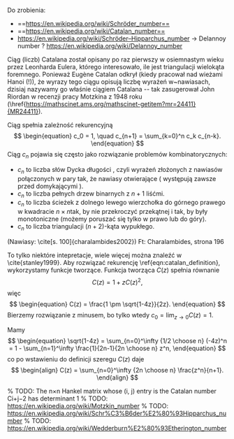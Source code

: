Do zrobienia:
- ==https://en.wikipedia.org/wiki/Schröder_number==
- ==https://en.wikipedia.org/wiki/Catalan_number==
- https://en.wikipedia.org/wiki/Schröder–Hipparchus_number -> Delannoy number ? https://en.wikipedia.org/wiki/Delannoy_number

Ciąg (liczb) Catalana został opisany po raz pierwszy w osiemnastym wieku przez Leonharda Eulera, którego interesowało, ile jest triangulacji wielokąta foremnego. Ponieważ Eugène Catalan odkrył (kiedy pracował nad wieżami Hanoi (!)), że wyrazy tego ciągu opisują liczbę wyrażeń w~nawiasach, dzisiaj nazywamy go właśnie ciągiem Catalana -- tak zasugerował John Riordan w recenzji pracy Motzkina z 1948 roku (\href{https://mathscinet.ams.org/mathscinet-getitem?mr=24411}{MR24411}).

Ciąg spełnia zależność rekurencyjną
$$
\begin{equation}
c_0 = 1, \quad c_{n+1} = \sum_{k=0}^n c_k c_{n-k}.
\end{equation}
$$
Ciąg $c_n$ pojawia się często jako rozwiązanie problemów kombinatorycznych:
- $c_n$ to liczba słów Dycka długości , czyli wyrażeń złożonych z nawiasów połączonych w pary tak, że nawiasy otwierające ( występują zawsze przed domykającymi ).
- $c_n$ to liczba pełnych drzew binarnych z $n+1$ liśćmi.
- $c_n$ to liczba ścieżek z dolnego lewego wierzchołka do górnego prawego w kwadracie $n \times n$tak, by nie przekroczyć przekątnej i tak, by były monotoniczne (możemy poruszać się tylko w prawo lub do góry).
- $c_n$ to liczba triangulacji $(n+2)$-kąta wypukłego.

(Nawiasy: \cite[s. 100]{charalambides2002})
Ft: Charalambides, strona 196

To tylko niektóre intepretacje, wiele więcej można znaleźć w \cite{stanley1999}. Aby rozwiązać rekurencję \ref{eqn:catalan_definition}, wykorzystamy funkcje tworzące. Funkcja tworząca $C(z)$ spełnia równanie
$$
\begin{equation}
C(z) = 1 + z C(z)^2,
\end{equation}
$$
więc
$$
\begin{equation}
C(z) = \frac{1 \pm \sqrt{1-4z}}{2z}.
\end{equation}
$$
Bierzemy rozwiązanie z minusem, bo tylko wtedy $c_0 = \lim_{z \to 0} C(z) = 1$.

Mamy
$$
\begin{equation}
\sqrt{1-4z} = \sum_{n=0}^\infty {1/2 \choose n} (-4z)^n = 1 - \sum_{n=1}^\infty \frac{1}{2n-1}{2n \choose n} z^n,
\end{equation}
$$
co po wstawieniu do definicji szeregu $C(z)$ daje
$$
\begin{align}
C(z) = \sum_{n=0}^\infty {2n \choose n} \frac{z^n}{n+1}.
\end{align}
$$


% TODO: The n×n Hankel matrix whose (i, j) entry is the Catalan number Ci+j−2 has determinant 1
% TODO: https://en.wikipedia.org/wiki/Motzkin_number
% TODO: https://en.wikipedia.org/wiki/Schr%C3%B6der%E2%80%93Hipparchus_number
% TODO: https://en.wikipedia.org/wiki/Wedderburn%E2%80%93Etherington_number
